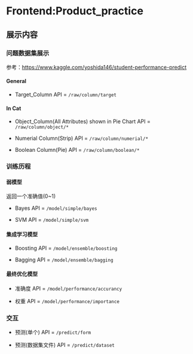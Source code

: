 # Frontend:Product_practice


## 展示内容

### 问题数据集展示

参考：https://www.kaggle.com/yoshida146/student-performance-predict

#### General

- Target_Column
  API = `/raw/column/target`

#### In Cat

- Object_Column(All Attributes) shown in Pie Chart
  API = `/raw/column/object/*`

- Numerial Column(Strip)
  API = `/raw/column/numerial/*`
  
- Boolean Column(Pie)
  API = `/raw/column/boolean/*`


### 训练历程

#### 弱模型

返回一个准确值(0~1)

- Bayes
  API = `/model/simple/bayes`

- SVM
  API = `/model/simple/svm`

#### 集成学习模型

- Boosting
  API = `/model/ensemble/boosting`
  
- Bagging
  API = `/model/ensemble/bagging`

#### 最终优化模型

- 准确度
  API = `/model/performance/accurancy`
  
- 权重
  API = `/model/performance/importance`


### 交互

- 预测(单个)
  API = `/predict/form`
  
- 预测(数据集文件)
  API = `/predict/dataset`
